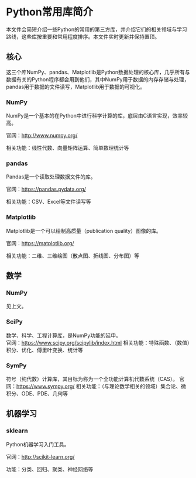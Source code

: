 # Python常用库简介

本文件会简短介绍一些Python的常用的第三方库，并介绍它们的相关领域与学习路线，这些库按重要和常用程度排序。本文件实时更新并保持置顶。

## 核心
这三个库NumPy、pandas、Matplotlib是Python数据处理的核心库，几乎所有与数据有关的Python程序都会用到他们，其中NumPy用于数据的内存存储与处理，pandas用于数据的文件读写，Matplotlib用于数据的可视化。

### NumPy

NumPy是一个基本的在Python中进行科学计算的库，底层由C语言实现，效率较高。

官网：http://www.numpy.org/

相关功能：线性代数、向量矩阵运算、简单数理统计等

### pandas

Pandas是一个读取处理数据文件的库。

官网：https://pandas.pydata.org/

相关功能：CSV、Excel等文件读写等

### Matplotlib

Matplotlib是一个可以绘制高质量（publication quality）图像的库。

官网：https://matplotlib.org/

相关功能：二维、三维绘图（散点图、折线图、分布图）等

## 数学

### NumPy
见上文。

### SciPy
数学、科学、工程计算库，是NumPy功能的延申。<br>
官网：https://www.scipy.org/scipylib/index.html
相关功能：特殊函数、（数值）积分、优化、傅里叶变换、统计等

### SymPy
符号（纯代数）计算库，其目标为称为一个全功能计算机代数系统（CAS）。
官网：https://www.sympy.org/
相关功能：（与理论数学相关的领域）集合论、微积分、ODE、PDE、几何等

## 机器学习

### sklearn

Python机器学习入门工具。

官网：http://scikit-learn.org/

功能：分类、回归、聚类、神经网络等
